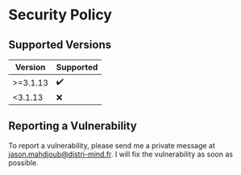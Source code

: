 # Security Policy

## Supported Versions

| Version  | Supported          |
| -------- | ------------------ |
| >=3.1.13 | :heavy_check_mark: |
| <3.1.13  | :x:                |

## Reporting a Vulnerability

To report a vulnerability, please send me a private message at jason.mahdjoub@distri-mind.fr. I will fix the vulnerability as soon as possible.



